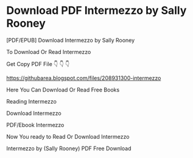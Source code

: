 # Download PDF Intermezzo by Sally Rooney
[PDF/EPUB] Download Intermezzo by Sally Rooney

To Download Or Read Intermezzo

Get Copy PDF File 👇 👇 👇

https://githubarea.blogspot.com/files/208931300-intermezzo

Here You Can Download Or Read Free Books

Reading Intermezzo

Download Intermezzo

PDF/Ebook Intermezzo

Now You ready to Read Or Download Intermezzo

Intermezzo by (Sally Rooney) PDF Free Download
